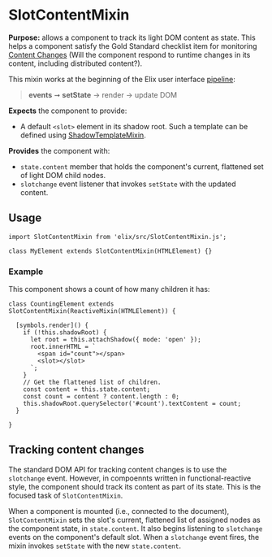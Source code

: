 # SlotContentMixin

**Purpose:** allows a component to track its light DOM content as state. This helps a component satisfy the Gold Standard checklist item for monitoring [Content Changes](https://github.com/webcomponents/gold-standard/wiki/Content-Changes)
(Will the component respond to runtime changes in its content, including distributed content?).

This mixin works at the beginning of the Elix user interface [pipeline](pipeline):

> **events** ➞ **setState** → render → update DOM

**Expects** the component to provide:
* A default `<slot>` element in its shadow root. Such a template can be defined using [ShadowTemplateMixin](ShadowTemplateMixin).

**Provides** the component with:
* `state.content` member that holds the component's current, flattened set of light DOM child nodes.
* `slotchange` event listener that invokes `setState` with the updated content.


## Usage

    import SlotContentMixin from 'elix/src/SlotContentMixin.js';

    class MyElement extends SlotContentMixin(HTMLElement) {}


### Example

This component shows a count of how many children it has:

    class CountingElement extends SlotContentMixin(ReactiveMixin(HTMLElement)) {

      [symbols.render]() {
        if (!this.shadowRoot) {
          let root = this.attachShadow({ mode: 'open' });
          root.innerHTML = `
            <span id="count"></span>
            <slot></slot>
          `;
        }
        // Get the flattened list of children.
        const content = this.state.content;
        const count = content ? content.length : 0;
        this.shadowRoot.querySelector('#count').textContent = count;
      }

    }


## Tracking content changes

The standard DOM API for tracking content changes is to use the `slotchange` event. However, in compoennts written in functional-reactive style, the component should track its content as part of its state. This is the focused task of `SlotContentMixin`.

When a component is mounted (i.e., connected to the document), `SlotContentMixin` sets the slot's current, flattened list of assigned nodes as the component state, in `state.content`. It also begins listening to `slotchange` events on the component's default slot. When a `slotchange` event fires, the mixin invokes `setState` with the new `state.content`.
